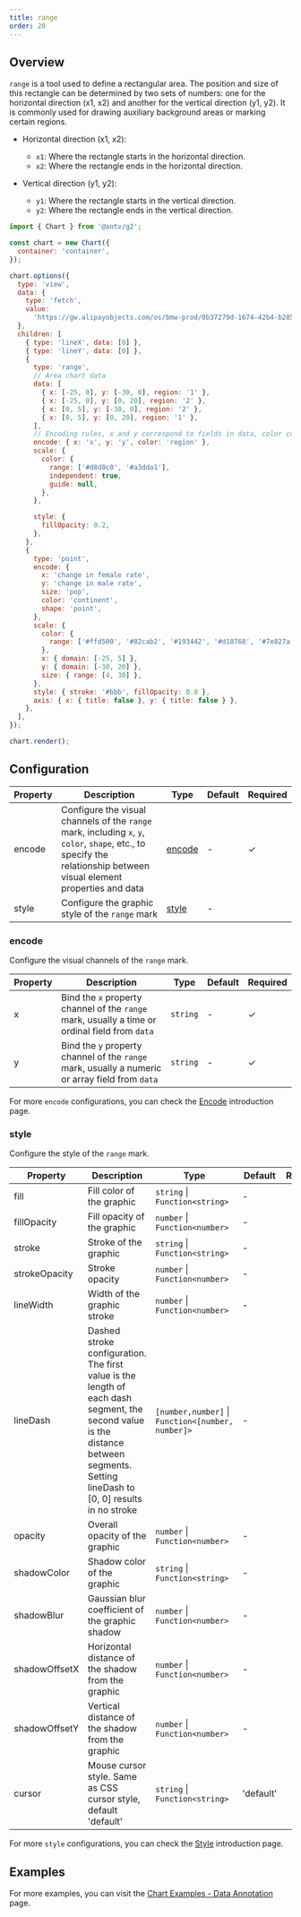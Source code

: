 ```yaml
---
title: range
order: 20
---
```


## Overview

`range` is a tool used to define a rectangular area. The position and size of this rectangle can be determined by two sets of numbers: one for the horizontal direction (x1, x2) and another for the vertical direction (y1, y2). It is commonly used for drawing auxiliary background areas or marking certain regions.

- Horizontal direction (x1, x2):

  - `x1`: Where the rectangle starts in the horizontal direction.
  - `x2`: Where the rectangle ends in the horizontal direction.

- Vertical direction (y1, y2):

  - `y1`: Where the rectangle starts in the vertical direction.
  - `y2`: Where the rectangle ends in the vertical direction.

```js | ob { inject: true }
import { Chart } from '@antv/g2';

const chart = new Chart({
  container: 'container',
});

chart.options({
  type: 'view',
  data: {
    type: 'fetch',
    value:
      'https://gw.alipayobjects.com/os/bmw-prod/0b37279d-1674-42b4-b285-29683747ad9a.json',
  },
  children: [
    { type: 'lineX', data: [0] },
    { type: 'lineY', data: [0] },
    {
      type: 'range',
      // Area chart data
      data: [
        { x: [-25, 0], y: [-30, 0], region: '1' },
        { x: [-25, 0], y: [0, 20], region: '2' },
        { x: [0, 5], y: [-30, 0], region: '2' },
        { x: [0, 5], y: [0, 20], region: '1' },
      ],
      // Encoding rules, x and y correspond to fields in data, color corresponds to region field
      encode: { x: 'x', y: 'y', color: 'region' },
      scale: {
        color: {
          range: ['#d8d0c0', '#a3dda1'],
          independent: true,
          guide: null,
        },
      },

      style: {
        fillOpacity: 0.2,
      },
    },
    {
      type: 'point',
      encode: {
        x: 'change in female rate',
        y: 'change in male rate',
        size: 'pop',
        color: 'continent',
        shape: 'point',
      },
      scale: {
        color: {
          range: ['#ffd500', '#82cab2', '#193442', '#d18768', '#7e827a'],
        },
        x: { domain: [-25, 5] },
        y: { domain: [-30, 20] },
        size: { range: [4, 30] },
      },
      style: { stroke: '#bbb', fillOpacity: 0.8 },
      axis: { x: { title: false }, y: { title: false } },
    },
  ],
});

chart.render();
```

## Configuration

| Property | Description                                                                                                                                                           | Type              | Default | Required |
| -------- | --------------------------------------------------------------------------------------------------------------------------------------------------------------------- | ----------------- | ------- | -------- |
| encode   | Configure the visual channels of the `range` mark, including `x`, `y`, `color`, `shape`, etc., to specify the relationship between visual element properties and data | [encode](#encode) | -       | ✓        |
| style    | Configure the graphic style of the `range` mark                                                                                                                       | [style](#style)   | -       |          |

### encode

Configure the visual channels of the `range` mark.

| Property | Description                                                                                     | Type     | Default | Required |
| -------- | ----------------------------------------------------------------------------------------------- | -------- | ------- | -------- |
| x        | Bind the `x` property channel of the `range` mark, usually a time or ordinal field from `data`  | `string` | -       | ✓        |
| y        | Bind the `y` property channel of the `range` mark, usually a numeric or array field from `data` | `string` | -       | ✓        |

For more `encode` configurations, you can check the [Encode](/en/manual/core/encode) introduction page.

### style

Configure the style of the `range` mark.

| Property      | Description                                                                                                                                                                         | Type                                              | Default   | Required |
| ------------- | ----------------------------------------------------------------------------------------------------------------------------------------------------------------------------------- | ------------------------------------------------- | --------- | -------- |
| fill          | Fill color of the graphic                                                                                                                                                           | `string` \| `Function<string>`                    | -         |          |
| fillOpacity   | Fill opacity of the graphic                                                                                                                                                         | `number` \| `Function<number>`                    | -         |          |
| stroke        | Stroke of the graphic                                                                                                                                                               | `string` \| `Function<string>`                    | -         |          |
| strokeOpacity | Stroke opacity                                                                                                                                                                      | `number` \| `Function<number>`                    | -         |          |
| lineWidth     | Width of the graphic stroke                                                                                                                                                         | `number` \| `Function<number>`                    | -         |          |
| lineDash      | Dashed stroke configuration. The first value is the length of each dash segment, the second value is the distance between segments. Setting lineDash to [0, 0] results in no stroke | `[number,number]` \| `Function<[number, number]>` | -         |          |
| opacity       | Overall opacity of the graphic                                                                                                                                                      | `number` \| `Function<number>`                    | -         |          |
| shadowColor   | Shadow color of the graphic                                                                                                                                                         | `string` \| `Function<string>`                    | -         |          |
| shadowBlur    | Gaussian blur coefficient of the graphic shadow                                                                                                                                     | `number` \| `Function<number>`                    | -         |          |
| shadowOffsetX | Horizontal distance of the shadow from the graphic                                                                                                                                  | `number` \| `Function<number>`                    | -         |          |
| shadowOffsetY | Vertical distance of the shadow from the graphic                                                                                                                                    | `number` \| `Function<number>`                    | -         |          |
| cursor        | Mouse cursor style. Same as CSS cursor style, default 'default'                                                                                                                     | `string` \| `Function<string>`                    | 'default' |          |

For more `style` configurations, you can check the [Style](/en/manual/core/style) introduction page.

## Examples

For more examples, you can visit the [Chart Examples - Data Annotation](/en/examples#annotation-range) page.
